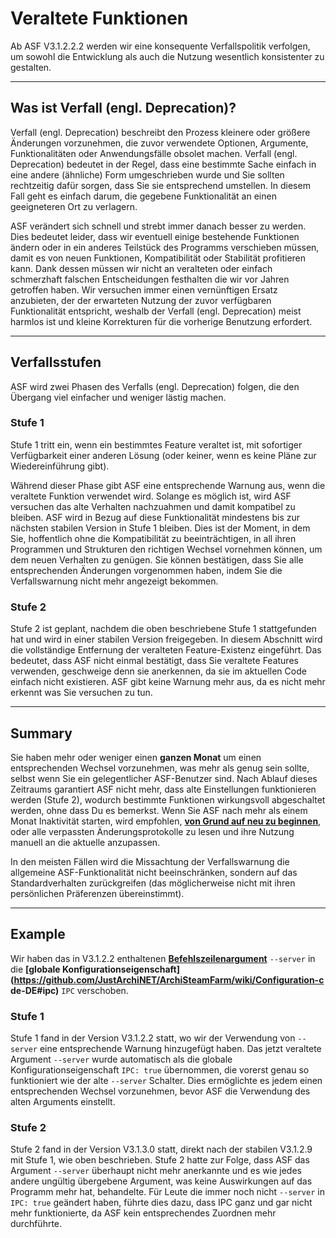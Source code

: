 # Veraltete Funktionen

Ab ASF V3.1.2.2.2 werden wir eine konsequente Verfallspolitik verfolgen, um sowohl die Entwicklung als auch die Nutzung wesentlich konsistenter zu gestalten.

---

## Was ist Verfall (engl. Deprecation)?

Verfall (engl. Deprecation) beschreibt den Prozess kleinere oder größere Änderungen vorzunehmen, die zuvor verwendete Optionen, Argumente, Funktionalitäten oder Anwendungsfälle obsolet machen. Verfall (engl. Deprecation) bedeutet in der Regel, dass eine bestimmte Sache einfach in eine andere (ähnliche) Form umgeschrieben wurde und Sie sollten rechtzeitig dafür sorgen, dass Sie sie entsprechend umstellen. In diesem Fall geht es einfach darum, die gegebene Funktionalität an einen geeigneteren Ort zu verlagern.

ASF verändert sich schnell und strebt immer danach besser zu werden. Dies bedeutet leider, dass wir eventuell einige bestehende Funktionen ändern oder in ein anderes Teilstück des Programms verschieben müssen, damit es von neuen Funktionen, Kompatibilität oder Stabilität profitieren kann. Dank dessen müssen wir nicht an veralteten oder einfach schmerzhaft falschen Entscheidungen festhalten die wir vor Jahren getroffen haben. Wir versuchen immer einen vernünftigen Ersatz anzubieten, der der erwarteten Nutzung der zuvor verfügbaren Funktionalität entspricht, weshalb der Verfall (engl. Deprecation) meist harmlos ist und kleine Korrekturen für die vorherige Benutzung erfordert.

---

## Verfallsstufen

ASF wird zwei Phasen des Verfalls (engl. Deprecation) folgen, die den Übergang viel einfacher und weniger lästig machen.

### Stufe 1

Stufe 1 tritt ein, wenn ein bestimmtes Feature veraltet ist, mit sofortiger Verfügbarkeit einer anderen Lösung (oder keiner, wenn es keine Pläne zur Wiedereinführung gibt).

Während dieser Phase gibt ASF eine entsprechende Warnung aus, wenn die veraltete Funktion verwendet wird. Solange es möglich ist, wird ASF versuchen das alte Verhalten nachzuahmen und damit kompatibel zu bleiben. ASF wird in Bezug auf diese Funktionalität mindestens bis zur nächsten stabilen Version in Stufe 1 bleiben. Dies ist der Moment, in dem Sie, hoffentlich ohne die Kompatibilität zu beeinträchtigen, in all ihren Programmen und Strukturen den richtigen Wechsel vornehmen können, um dem neuen Verhalten zu genügen. Sie können bestätigen, dass Sie alle entsprechenden Änderungen vorgenommen haben, indem Sie die Verfallswarnung nicht mehr angezeigt bekommen.

### Stufe 2

Stufe 2 ist geplant, nachdem die oben beschriebene Stufe 1 stattgefunden hat und wird in einer stabilen Version freigegeben. In diesem Abschnitt wird die vollständige Entfernung der veralteten Feature-Existenz eingeführt. Das bedeutet, dass ASF nicht einmal bestätigt, dass Sie veraltete Features verwenden, geschweige denn sie anerkennen, da sie im aktuellen Code einfach nicht existieren. ASF gibt keine Warnung mehr aus, da es nicht mehr erkennt was Sie versuchen zu tun.

---

## Summary

Sie haben mehr oder weniger einen **ganzen Monat** um einen entsprechenden Wechsel vorzunehmen, was mehr als genug sein sollte, selbst wenn Sie ein gelegentlicher ASF-Benutzer sind. Nach Ablauf dieses Zeitraums garantiert ASF nicht mehr, dass alte Einstellungen funktionieren werden (Stufe 2), wodurch bestimmte Funktionen wirkungsvoll abgeschaltet werden, ohne dass Du es bemerkst. Wenn Sie ASF nach mehr als einem Monat Inaktivität starten, wird empfohlen, **[von Grund auf neu zu beginnen](https://github.com/JustArchiNET/ArchiSteamFarm/wiki/Setting-up-de-DE)**, oder alle verpassten Änderungsprotokolle zu lesen und ihre Nutzung manuell an die aktuelle anzupassen.

In den meisten Fällen wird die Missachtung der Verfallswarnung die allgemeine ASF-Funktionalität nicht beeinschränken, sondern auf das Standardverhalten zurückgreifen (das möglicherweise nicht mit ihren persönlichen Präferenzen übereinstimmt).

---

## Example

Wir haben das in V3.1.2.2 enthaltenen **[Befehlszeilenargument](https://github.com/JustArchiNET/ArchiSteamFarm/wiki/Command-line-arguments-de-DE)** `--server` in die **[globale Konfigurationseigenschaft](https://github.com/JustArchiNET/ArchiSteamFarm/wiki/Configuration-c
de-DE#ipc)** `IPC` verschoben.

### Stufe 1

Stufe 1 fand in der Version V3.1.2.2 statt, wo wir der Verwendung von `--server` eine entsprechende Warnung hinzugefügt haben. Das jetzt veraltete Argument `--server` wurde automatisch als die globale Konfigurationseigenschaft `IPC: true` übernommen, die vorerst genau so funktioniert wie der alte `--server` Schalter. Dies ermöglichte es jedem einen entsprechenden Wechsel vorzunehmen, bevor ASF die Verwendung des alten Arguments einstellt.

### Stufe 2

Stufe 2 fand in der Version V3.1.3.0 statt, direkt nach der stabilen V3.1.2.9 mit Stufe 1, wie oben beschrieben. Stufe 2 hatte zur Folge, dass ASF das Argument `--server` überhaupt nicht mehr anerkannte und es wie jedes andere ungültig übergebene Argument, was keine Auswirkungen auf das Programm mehr hat, behandelte. Für Leute die immer noch nicht `--server` in `IPC: true` geändert haben, führte dies dazu, dass IPC ganz und gar nicht mehr funktionierte, da ASF kein entsprechendes Zuordnen mehr durchführte.